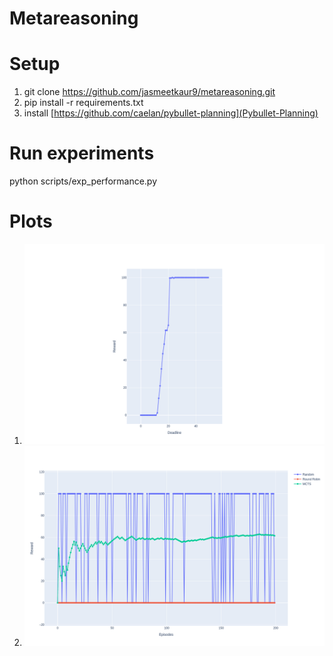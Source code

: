 # Metareasoning
# Setup 
1. git clone https://github.com/jasmeetkaur9/metareasoning.git
2. pip install -r requirements.txt
3. install [https://github.com/caelan/pybullet-planning](Pybullet-Planning)

# Run experiments 
python scripts/exp_performance.py

# Plots
1. ![Performance with increasing deadline](plots/deadline_score_exp1.png)
2. ![Deadline 30, Plans 3](plots/exp_11.png)
